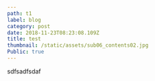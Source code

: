 ```yaml
---
path: t1
label: blog
category: post
date: 2018-11-23T08:23:08.109Z
title: test
thumbnail: /static/assets/sub06_contents02.jpg
Public: true
---
```

sdfsadfsdaf
